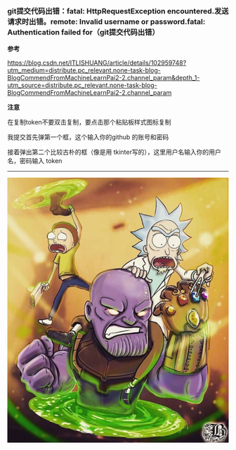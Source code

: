 ### git提交代码出错：fatal: HttpRequestException encountered.发送请求时出错。remote: Invalid username or password.fatal: Authentication failed for（git提交代码出错）

**参考**

https://blog.csdn.net/ITLISHUANG/article/details/102959748?utm_medium=distribute.pc_relevant.none-task-blog-BlogCommendFromMachineLearnPai2-2.channel_param&depth_1-utm_source=distribute.pc_relevant.none-task-blog-BlogCommendFromMachineLearnPai2-2.channel_param

**注意**

在复制token不要双击复制，要点击那个粘贴板样式图标复制

我提交首先弹第一个框，这个输入你的github 的账号和密码

接着弹出第二个比较古朴的框（像是用 tkinter写的），这里用户名输入你的用户名，密码输入 token

---

![img](%E5%9B%BE%E7%89%87/20190228101203_i8Jx4.thumb.700_0.jpeg)